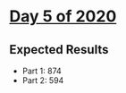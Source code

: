 # [Day 5 of 2020](https://adventofcode.com/2020/day/5)

## Expected Results

- Part 1: 874
- Part 2: 594
